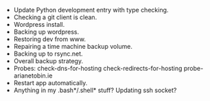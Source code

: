 *   Update Python development entry with type checking.
*   Checking a git client is clean.
*   Wordpress install.
*   Backing up wordpress.
*   Restoring dev from www.
*   Repairing a time machine backup volume.
*   Backing up to rsync.net.
*   Overall backup strategy.
*   Probes: check-dns-for-hosting check-redirects-for-hosting
    probe-arianetobin.ie 
*   Restart app automatically.
*   Anything in my .bash*/.shell* stuff?  Updating ssh socket?
